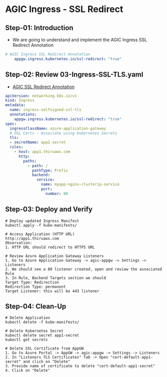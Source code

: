 # AGIC Ingress - SSL Redirect

## Step-01: Introduction
- We are going to understand and implement the AGIC Ingress SSL Redirect Annotation
```yaml
# AGIC Ingress SSL Redirect Annotation
    appgw.ingress.kubernetes.io/ssl-redirect: "true"
```

## Step-02: Review 03-Ingress-SSL-TLS.yaml
- [AGIC SSL Redirect Annotation](https://azure.github.io/application-gateway-kubernetes-ingress/annotations/#ssl-redirect)
```yaml
apiVersion: networking.k8s.io/v1
kind: Ingress
metadata:
  name: ingress-selfsigned-ssl-tls
  annotations:
    appgw.ingress.kubernetes.io/ssl-redirect: "true"
spec:
  ingressClassName: azure-application-gateway
  # SSL Certs - Associate using Kubernetes Secrets         
  tls:
  - secretName: app1-secret
  rules:
    - host: app1.thiruaws.com
      http:
        paths:
          - path: /
            pathType: Prefix
            backend:
              service:
                name: myapp-nginx-clusterip-service
                port: 
                  number: 80 
```

## Step-03: Deploy and Verify
```t
# Deploy updated Ingress Manifest
kubectl apply -f kube-manifests/

# Access Application (HTTP URL)
http://app1.thiruaws.com
Observation:
1. HTTP URL should redirect to HTTPS URL

# Review Azure Application Gateway Listeners
1. Go to Azure Application Gateway -> agic-appgw -> Settings -> Listeners
2. We should see a 80 listener created, open and review the associated Rule
3. In Rule, Backend Targets section we should 
Target Type: Redirection
Redirection Type: permanent
Target Listener: this will be 443 listener
```

## Step-04: Clean-Up
```t
# Delete Application
kubectl delete -f kube-manifests/

# Delete Kubernetes Secret
kubectl delete secret app1-secret
kubectl get secrets

# Delete SSL Certificate from AppGW
1. Go to Azure Portal -> AppGW -> agic-appgw -> Settings -> Listeners 
2. In "Listeners TLS Certificates" Tab -> Open "cert-default-app1-secret" and click on "Delete"
3. Provide name of certificate to delete "cert-default-app1-secret"
4. Click on "Delete"
```